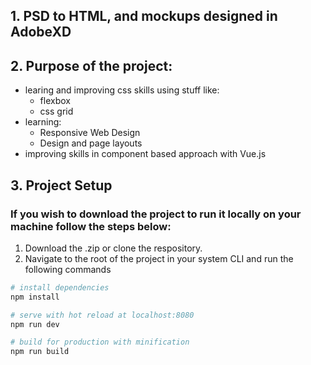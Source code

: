 ## 1. PSD to HTML, and mockups designed in AdobeXD
## 2. Purpose of the project:
- learing and improving css skills using stuff like:
  + flexbox
  + css grid
- learning:
  + Responsive Web Design
  + Design and page layouts
- improving skills in component based approach with Vue.js 


## 3. Project Setup
### If you wish to download the project to run it locally on your machine follow the steps below:
1. Download the .zip or clone the respository.
2. Navigate to the root of the project in your system CLI and run the following commands

``` bash
# install dependencies
npm install

# serve with hot reload at localhost:8080
npm run dev

# build for production with minification
npm run build
```
